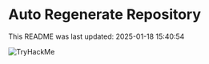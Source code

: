 # Auto Regenerate Repository

This README was last updated: 2025-01-18 15:40:54

 ![TryHackMe](https://tryhackme.com/badge/533634)